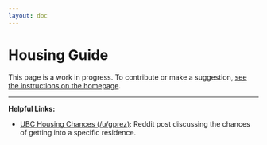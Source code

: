 ```yaml
---
layout: doc
---
```


# Housing Guide

This page is a work in progress. To contribute or make a suggestion, [see the instructions on the homepage](../index.md#contributing).

---

**Helpful Links:**

* [UBC Housing Chances (/u/gprez)](https://old.reddit.com/r/UBC/comments/abbv0h/wanna_know_your_likelihood_for_getting_a_yrh/): Reddit post discussing the chances of getting into a specific residence.